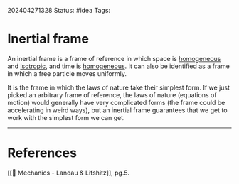 202404271328
Status: #idea
Tags:

# Inertial frame

An inertial frame is a frame of reference in which space is [homogeneous](obsidian://open?vault=Vaults&file=Monologue%2FZETTELKASTEN%2FHomogeneity%20of%20space) and [isotropic](obsidian://open?vault=Vaults&file=Monologue%2FZETTELKASTEN%2FIsotropy%20of%20space), and time is [homogeneous](obsidian://open?vault=Vaults&file=Monologue%2FZETTELKASTEN%2FHomogeneity%20of%20time). It can also be identified as a frame in which a free particle moves uniformly.

It is the frame in which the laws of nature take their simplest form. If we just picked an arbitrary frame of reference, the laws of nature (equations of motion) would generally have very complicated forms (the frame could be accelerating in weird ways), but an inertial frame guarantees that we get to work with the simplest form we can get.

___
# References
[[📕 Mechanics - Landau & Lifshitz]], pg.5.